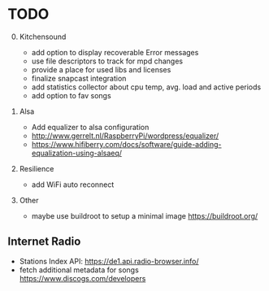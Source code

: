 # TODO
0. Kitchensound
   - add option to display recoverable Error messages
   - use file descriptors to track for mpd changes
   - provide a place for used libs and licenses
   - finalize snapcast integration
   - add statistics collector about cpu temp, avg. load and active periods
   - add option to fav songs
   
1. Alsa
    - Add equalizer to alsa configuration
    - http://www.gerrelt.nl/RaspberryPi/wordpress/equalizer/
    - https://www.hifiberry.com/docs/software/guide-adding-equalization-using-alsaeq/
2. Resilience
    - add WiFi auto reconnect
5. Other
    - maybe use buildroot to setup a minimal image https://buildroot.org/

## Internet Radio
- Stations Index API: https://de1.api.radio-browser.info/
- fetch additional metadata for songs https://www.discogs.com/developers
